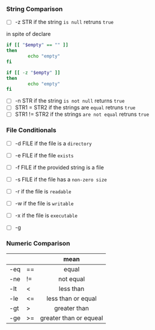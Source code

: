

### String Comparison
- [ ] -z STR   if the string `is null` retruns `true`

in spite of declare
```bash
if [[ "$empty" == "" ]]
then
        echo "empty"
fi

if [[ -z "$empty" ]]
then
        echo "empty"
fi
```
- [ ] -n STR   if the string  `is not null` returns `true`
- [ ] STR1 = STR2 if the strings are `equal` retruns `true`
- [ ] STR1 != STR2 if the strings `are not equal` retruns `true`

### File Conditionals
- [ ] -d FILE if the file is a `directory`
- [ ] -e FILE if the file `exists`
- [ ] -f FILE if the provided string is a file
- [ ] -s FILE if the file has a `non-zero size`
- [ ] -r if the file is `readable`
- [ ] -w if the file is `writable`
- [ ] -x if the file is `executable`
- [ ] -g 


### Numeric Comparison
　|　|mean
---|---|:---:
 -eq | == |equal
 -ne | != |not equal
 -lt | < |less than
 -le | <= |less than or equal
 -gt | > |greater than
 -ge | >= |greater than or equeal
 
 
